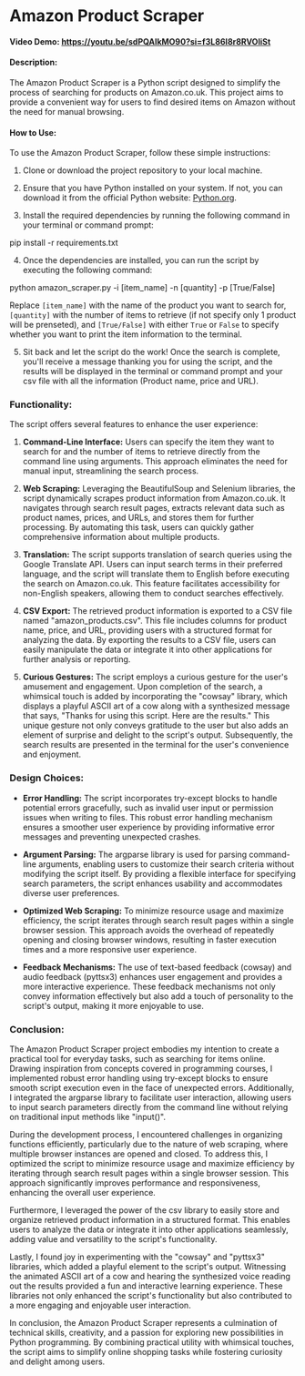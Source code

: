 # Amazon Product Scraper

#### Video Demo: https://youtu.be/sdPQAIkMO90?si=f3L86l8r8RVOliSt

#### Description:

The Amazon Product Scraper is a Python script designed to simplify the process of searching for products on Amazon.co.uk. This project aims to provide a convenient way for users to find desired items on Amazon without the need for manual browsing.

#### How to Use:

To use the Amazon Product Scraper, follow these simple instructions:

1. Clone or download the project repository to your local machine.

2. Ensure that you have Python installed on your system. If not, you can download it from the official Python website: [Python.org](https://www.python.org/).

3. Install the required dependencies by running the following command in your terminal or command prompt:
   
pip install -r requirements.txt


4. Once the dependencies are installed, you can run the script by executing the following command:

python amazon_scraper.py -i [item_name] -n [quantity] -p [True/False]


Replace `[item_name]` with the name of the product you want to search for, `[quantity]` with the number of items to retrieve (if not specify only 1 product will be prenseted), and `[True/False]` with either `True` or `False` to specify whether you want to print the item information to the terminal.

5. Sit back and let the script do the work! Once the search is complete, you'll receive a message thanking you for using the script, and the results will be displayed in the terminal or command prompt and your csv file with all the information (Product name, price and URL).

### Functionality:

The script offers several features to enhance the user experience:

1. **Command-Line Interface:** Users can specify the item they want to search for and the number of items to retrieve directly from the command line using arguments. This approach eliminates the need for manual input, streamlining the search process.

2. **Web Scraping:** Leveraging the BeautifulSoup and Selenium libraries, the script dynamically scrapes product information from Amazon.co.uk. It navigates through search result pages, extracts relevant data such as product names, prices, and URLs, and stores them for further processing. By automating this task, users can quickly gather comprehensive information about multiple products.

3. **Translation:** The script supports translation of search queries using the Google Translate API. Users can input search terms in their preferred language, and the script will translate them to English before executing the search on Amazon.co.uk. This feature facilitates accessibility for non-English speakers, allowing them to conduct searches effectively.

4. **CSV Export:** The retrieved product information is exported to a CSV file named "amazon_products.csv". This file includes columns for product name, price, and URL, providing users with a structured format for analyzing the data. By exporting the results to a CSV file, users can easily manipulate the data or integrate it into other applications for further analysis or reporting.

5. **Curious Gestures:** The script employs a curious gesture for the user's amusement and engagement. Upon completion of the search, a whimsical touch is added by incorporating the "cowsay" library, which displays a playful ASCII art of a cow along with a synthesized message that says, "Thanks for using this script. Here are the results." This unique gesture not only conveys gratitude to the user but also adds an element of surprise and delight to the script's output. Subsequently, the search results are presented in the terminal for the user's convenience and enjoyment.

### Design Choices:

- **Error Handling:** The script incorporates try-except blocks to handle potential errors gracefully, such as invalid user input or permission issues when writing to files. This robust error handling mechanism ensures a smoother user experience by providing informative error messages and preventing unexpected crashes.

- **Argument Parsing:** The argparse library is used for parsing command-line arguments, enabling users to customize their search criteria without modifying the script itself. By providing a flexible interface for specifying search parameters, the script enhances usability and accommodates diverse user preferences.

- **Optimized Web Scraping:** To minimize resource usage and maximize efficiency, the script iterates through search result pages within a single browser session. This approach avoids the overhead of repeatedly opening and closing browser windows, resulting in faster execution times and a more responsive user experience.

- **Feedback Mechanisms:** The use of text-based feedback (cowsay) and audio feedback (pyttsx3) enhances user engagement and provides a more interactive experience. These feedback mechanisms not only convey information effectively but also add a touch of personality to the script's output, making it more enjoyable to use.

### Conclusion:

The Amazon Product Scraper project embodies my intention to create a practical tool for everyday tasks, such as searching for items online. Drawing inspiration from concepts covered in programming courses, I implemented robust error handling using try-except blocks to ensure smooth script execution even in the face of unexpected errors. Additionally, I integrated the argparse library to facilitate user interaction, allowing users to input search parameters directly from the command line without relying on traditional input methods like "input()".

During the development process, I encountered challenges in organizing functions efficiently, particularly due to the nature of web scraping, where multiple browser instances are opened and closed. To address this, I optimized the script to minimize resource usage and maximize efficiency by iterating through search result pages within a single browser session. This approach significantly improves performance and responsiveness, enhancing the overall user experience.

Furthermore, I leveraged the power of the csv library to easily store and organize retrieved product information in a structured format. This enables users to analyze the data or integrate it into other applications seamlessly, adding value and versatility to the script's functionality.

Lastly, I found joy in experimenting with the "cowsay" and "pyttsx3" libraries, which added a playful element to the script's output. Witnessing the animated ASCII art of a cow and hearing the synthesized voice reading out the results provided a fun and interactive learning experience. These libraries not only enhanced the script's functionality but also contributed to a more engaging and enjoyable user interaction.

In conclusion, the Amazon Product Scraper represents a culmination of technical skills, creativity, and a passion for exploring new possibilities in Python programming. By combining practical utility with whimsical touches, the script aims to simplify online shopping tasks while fostering curiosity and delight among users.
